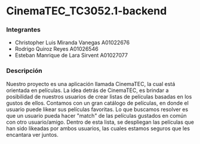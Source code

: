# CinemaTEC_TC3052.1-backend

### Integrantes 

- Christopher Luis Miranda Vanegas A01022676
- Rodrigo Quiroz Reyes A01026546
- Esteban Manrique de Lara Sirvent A01027077

### Descripción
Nuestro proyecto es una aplicación llamada CinemaTEC, la cual está orientada en películas. La idea detrás de CinemaTEC, es brindar a posibilidad de nuestros usuarios de crear listas de películas basadas en los gustos de ellos. Contamos con un gran catálogo de películas, en donde el usuario puede likear sus películas favoritas. Lo que buscamos resolver es que un usuario pueda hacer "match" de las películas gustados en común con otro usuario/amigo. Dentro de esta lista, se despliegan las películas que han sido likeadas por ambos usuarios, las cuales estamos seguros que les encantara ver juntos.
